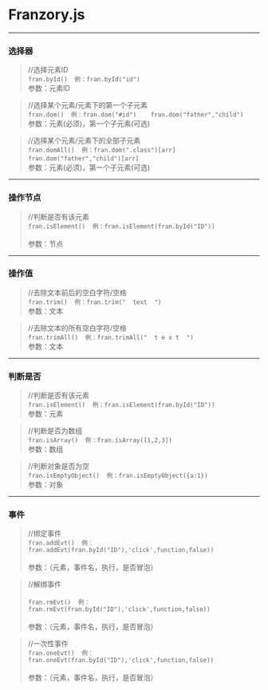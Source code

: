 # Franzory.js
* * *
### 选择器
> //选择元素ID                          
<br>`fran.byId()  例：fran.byId("id") `  
<br>参数：元素ID

> //选择某个元素/元素下的第一个子元素     
<br>`fran.dom()  例：fran.dom("#id")    fran.dom("father","child") `  
<br>参数：元素(必须)，第一个子元素(可选)

> //选择某个元素/元素下的全部子元素       
<br>`fran.domAll()  例：fran.dom(".class")[arr]    fran.dom("father","child")[arr]`  
<br>参数：元素(必须)，第一个子元素(可选)

***

### 操作节点
> //判断是否有该元素                     
<br>`fran.isElement()  例：fran.isElement(fran.byId("ID")) `  
<br>参数：节点

***

### 操作值
> //去除文本前后的空白字符/空格           
<br>`fran.trim()  例：fran.trim("  text  ") `  
<br>参数：文本

> //去除文本的所有空白字符/空格          
<br>`fran.trimAll()  例：fran.trimAll("  t e x t  ") `
<br>参数：文本

***

### 判断是否
> //判断是否有该元素                      
<br>`fran.isElement()  例：fran.isElement(fran.byId("ID")) `
<br>参数：元素

> //判断是否为数组                        
<br>`fran.isArray()  例：fran.isArray([1,2,3]) `
<br>参数：数组

> //判断对象是否为空                      
<br>`fran.isEmptyObject()  例：fran.isEmptyObject({a:1}) `
<br>参数：对象

***

### 事件
> //绑定事件      
<br>`fran.addEvt()  例：fran.addEvt(fran.byId("ID"),'click',function,false)) `  
<br>参数：（元素，事件名，执行，是否冒泡）

> //解绑事件      
<br>`fran.rmEvt()  例：fran.rmEvt(fran.byId("ID"),'click',function,false)) `  
<br>参数：（元素，事件名，执行，是否冒泡）

> //一次性事件    
<br>`fran.oneEvt()  例：fran.oneEvt(fran.byId("ID"),'click',function,false)) `  
<br>参数：（元素，事件名，执行，是否冒泡）
